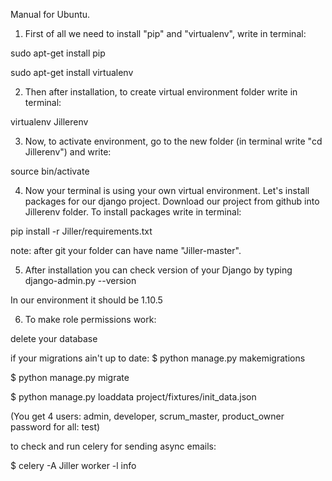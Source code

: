 Manual for Ubuntu.
1) First of all we need to install "pip" and "virtualenv", write in terminal:

sudo apt-get install pip

sudo apt-get install virtualenv

2) Then after installation, to create virtual environment folder write in terminal:

virtualenv Jillerenv

3) Now, to activate environment, go to the new folder (in terminal write "cd Jillerenv") and write:

source bin/activate

4) Now your terminal is using your own virtual environment. Let's install packages for our django project. Download our project from github into Jillerenv folder. To install packages write in terminal:

pip install -r Jiller/requirements.txt 

note: after git your folder can have name "Jiller-master".
 
5) After installation you can check version of your Django by typing
django-admin.py --version

In our environment it should be 1.10.5

6) To make role permissions work:

delete your database

if your migrations ain't up to date: $ python manage.py makemigrations

$ python manage.py migrate

$ python manage.py loaddata project/fixtures/init_data.json

(You get 4 users: admin, developer, scrum_master, product_owner
password for all: test)

to check and run celery for sending async emails:

$ celery -A Jiller worker -l info
